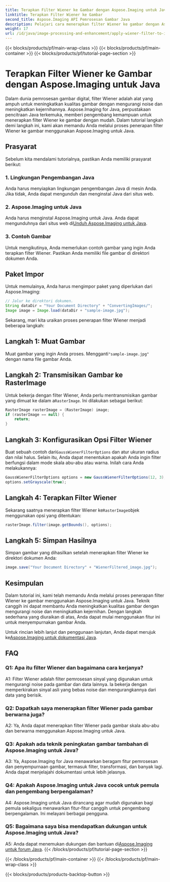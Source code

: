 ```yaml
---
title: Terapkan Filter Wiener ke Gambar dengan Aspose.Imaging untuk Java
linktitle: Terapkan Filter Wiener ke Gambar
second_title: Aspose.Imaging API Pemrosesan Gambar Java
description: Pelajari cara menerapkan filter Wiener ke gambar dengan Aspose.Imaging for Java, meningkatkan kualitas gambar dan mengurangi noise dengan mudah.
weight: 17
url: /id/java/image-processing-and-enhancement/apply-wiener-filter-to-images/
---
```


{{< blocks/products/pf/main-wrap-class >}}
{{< blocks/products/pf/main-container >}}
{{< blocks/products/pf/tutorial-page-section >}}

# Terapkan Filter Wiener ke Gambar dengan Aspose.Imaging untuk Java


Dalam dunia pemrosesan gambar digital, filter Wiener adalah alat yang ampuh untuk meningkatkan kualitas gambar dengan mengurangi noise dan meningkatkan kejernihannya. Aspose.Imaging for Java, perpustakaan pencitraan Java terkemuka, memberi pengembang kemampuan untuk menerapkan filter Wiener ke gambar dengan mudah. Dalam tutorial langkah demi langkah ini, kami akan memandu Anda melalui proses penerapan filter Wiener ke gambar menggunakan Aspose.Imaging untuk Java.

## Prasyarat

Sebelum kita mendalami tutorialnya, pastikan Anda memiliki prasyarat berikut:

### 1. Lingkungan Pengembangan Java

Anda harus menyiapkan lingkungan pengembangan Java di mesin Anda. Jika tidak, Anda dapat mengunduh dan menginstal Java dari situs web.

### 2. Aspose.Imaging untuk Java

Anda harus menginstal Aspose.Imaging untuk Java. Anda dapat mengunduhnya dari situs web di[Unduh Aspose.Imaging untuk Java](https://releases.aspose.com/imaging/java/).

### 3. Contoh Gambar

Untuk mengikutinya, Anda memerlukan contoh gambar yang ingin Anda terapkan filter Wiener. Pastikan Anda memiliki file gambar di direktori dokumen Anda.

## Paket Impor

Untuk memulainya, Anda harus mengimpor paket yang diperlukan dari Aspose.Imaging:

```java
// Jalur ke direktori dokumen.
String dataDir = "Your Document Directory" + "ConvertingImages/";
Image image = Image.load(dataDir + "sample-image.jpg");
```

Sekarang, mari kita uraikan proses penerapan filter Wiener menjadi beberapa langkah:

## Langkah 1: Muat Gambar

 Muat gambar yang ingin Anda proses. Mengganti`"sample-image.jpg"` dengan nama file gambar Anda.

## Langkah 2: Transmisikan Gambar ke RasterImage

 Untuk bekerja dengan filter Wiener, Anda perlu mentransmisikan gambar yang dimuat ke dalam a`RasterImage`. Ini dilakukan sebagai berikut:

```java
RasterImage rasterImage = (RasterImage) image;
if (rasterImage == null) {
    return;
}
```

## Langkah 3: Konfigurasikan Opsi Filter Wiener

 Buat sebuah contoh dari`GaussWienerFilterOptions` dan atur ukuran radius dan nilai halus. Selain itu, Anda dapat menentukan apakah Anda ingin filter berfungsi dalam mode skala abu-abu atau warna. Inilah cara Anda melakukannya:

```java
GaussWienerFilterOptions options = new GaussWienerFilterOptions(12, 3);
options.setGrayscale(true);
```

## Langkah 4: Terapkan Filter Wiener

 Sekarang saatnya menerapkan filter Wiener ke`RasterImage`objek menggunakan opsi yang ditentukan:

```java
rasterImage.filter(image.getBounds(), options);
```

## Langkah 5: Simpan Hasilnya

Simpan gambar yang dihasilkan setelah menerapkan filter Wiener ke direktori dokumen Anda:

```java
image.save("Your Document Directory" + "WienerFiltered_image.jpg");
```

## Kesimpulan

Dalam tutorial ini, kami telah memandu Anda melalui proses penerapan filter Wiener ke gambar menggunakan Aspose.Imaging untuk Java. Teknik canggih ini dapat membantu Anda meningkatkan kualitas gambar dengan mengurangi noise dan meningkatkan kejernihan. Dengan langkah sederhana yang diuraikan di atas, Anda dapat mulai menggunakan fitur ini untuk menyempurnakan gambar Anda.

 Untuk rincian lebih lanjut dan penggunaan lanjutan, Anda dapat merujuk ke[Aspose.Imaging untuk dokumentasi Java](https://reference.aspose.com/imaging/java/).

## FAQ

### Q1: Apa itu filter Wiener dan bagaimana cara kerjanya?

A1: Filter Wiener adalah filter pemrosesan sinyal yang digunakan untuk mengurangi noise pada gambar dan data lainnya. Ia bekerja dengan memperkirakan sinyal asli yang bebas noise dan mengurangkannya dari data yang berisik.

### Q2: Dapatkah saya menerapkan filter Wiener pada gambar berwarna juga?

A2: Ya, Anda dapat menerapkan filter Wiener pada gambar skala abu-abu dan berwarna menggunakan Aspose.Imaging untuk Java.

### Q3: Apakah ada teknik peningkatan gambar tambahan di Aspose.Imaging untuk Java?

A3: Ya, Aspose.Imaging for Java menawarkan beragam fitur pemrosesan dan penyempurnaan gambar, termasuk filter, transformasi, dan banyak lagi. Anda dapat menjelajahi dokumentasi untuk lebih jelasnya.

### Q4: Apakah Aspose.Imaging untuk Java cocok untuk pemula dan pengembang berpengalaman?

A4: Aspose.Imaging untuk Java dirancang agar mudah digunakan bagi pemula sekaligus menawarkan fitur-fitur canggih untuk pengembang berpengalaman. Ini melayani berbagai pengguna.

### Q5: Bagaimana saya bisa mendapatkan dukungan untuk Aspose.Imaging untuk Java?

 A5: Anda dapat menemukan dukungan dan bantuan di[Aspose.Imaging untuk forum Java](https://forum.aspose.com/).
{{< /blocks/products/pf/tutorial-page-section >}}

{{< /blocks/products/pf/main-container >}}
{{< /blocks/products/pf/main-wrap-class >}}

{{< blocks/products/products-backtop-button >}}
